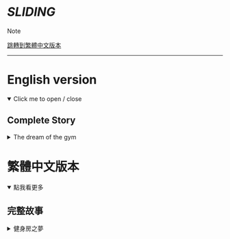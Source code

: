 # _SLIDING_
> [!NOTE]
> <a href="#繁體中文">跳轉到繁體中文版本</a>

* * * 

# English version
<details open>
<summary>Click me to open / close </summary>

## Complete Story
<details>
<summary>The dream of the gym</summary>
 
>  Jason was working out hard at the gym. His goal was to become super strong and have a body full of muscles. To achieve this, he made a detailed workout plan. However, because he had trained for too long the day before, he suddenly felt extremely tired today—his body was fatigued, and he even felt a bit dizzy. So, he decided to take a short rest.

> But unexpectedly, he transformed into a small, blue, cartoon character! That’s when he realized—was he trapped in a dream?

> Suddenly, a mischievous-looking little figure appeared and told him he had to complete a parkour level using the arrow keys to move. Only then could he wake up. Jason quickly understood that he had to finish the level fast, or people at the gym might think he had died.

> He passed the level and reached the end successfully. Just as he was relieved and thought he had barely survived the first challenge, he didn’t wake up as he had hoped. Instead, he felt his body becoming more and more tingly—then realized he had turned into a little dinosaur!

> “When will I finally get out of here?” he thought.

> Just then, that evil smile appeared once more. This time, the task was to defeat all the monsters before reaching the goal. He had to use the arrow keys and the space bar to attack. He completed the level again, and his mood lifted—he thought, “This time I’ll really be able to get out!”

> But then, a tattooed, fierce-looking man appeared and said, “I give you my full respect. You passed the two trials I prepared for you. But now, you must defeat me to wake up.”

> Jason was no longer surprised. After being tricked twice, he was curious what his new form would be. This time, he had turned into a knight. “If I’m a knight,” he thought, “then I’m meant to defeat the final boss!”

> When he defeated the boss, the screen suddenly lit up and played a video left by the boss himself—he knew he would be defeated eventually. The video showed the boss in agony.

After watching the video, Jason laughed uncontrollably. Not only had he beaten the final boss, but he could finally return to reality.

> Looking back at all the terrifying things he had experienced, Jason was still in disbelief. But at the same time, he actually enjoyed being a knight and defeating the demon lord. Now, back in the real world, he continued his workout plan once more.

</details>


# 繁體中文版本
<details  open>
<summary>點我看更多</summary>

## 完整故事
<details>
<summary>健身房之夢</summary>

> Jason正在健身房努力鍛鍊，他的目標是變得非常強壯，擁有一副充滿肌肉的身體。為了達成這個目標，他制定了一套詳細的健身計畫，然而，由於前一天鍛鍊得太久，他今天突然感到極度疲憊——全身無力，甚至有點頭暈，所以，他決定稍微休息一下。

> 但沒想到，他竟然變成了一個藍色的小卡通角色！這時他才驚覺——自己是不是被困在夢裡了？

> 突然，一個看起來頑皮又帶點邪惡的小傢伙出現，告訴他必須完成一個跑酷關卡，使用方向鍵來移動，才能從夢中醒來。Jason立刻意識到，他必須盡快完成這個關卡，不然健身房裡的人可能會以為他死了。

> 他成功通過了這個關卡，順利抵達終點。就在他鬆了一口氣，以為自己總算撐過了第一道挑戰時，他卻並沒有如願醒來。反而，他感覺自己的身體越來越刺癢——然後他發現自己竟然變成了一隻小恐龍！

> 「我到底什麼時候才能離開這裡啊？」他心想。

> 就在這時，那張邪惡的笑容又再次出現。這一次，他的任務是要在到達終點之前擊敗所有的怪物。他必須使用方向鍵和空白鍵來進行攻擊。他再次順利通關，心情也頓時開朗起來——他想：「這次我真的可以出去了吧！」

> 沒想到，一個全身刺青、面容兇狠的男人出現了，對他說：「我給你滿滿的尊重，畢竟你通過了我為你設下的兩道考驗。但現在，你必須擊敗我，才能真正從夢中醒來。」

> 這次傑森已經不再驚訝。被騙了兩次之後，他反而開始好奇，這次自己會變成什麼模樣。結果，他變成了一位騎士。「既然我成了騎士，」他心想，「那我就該打敗魔王！」

> 當他成功打敗魔王時，螢幕突然亮起，播出了一段魔王留下的影片——因為魔王知道自己終究會被打敗。影片中展示了魔王痛苦的神情。

> 看完整段影片後，傑森忍不住大笑。他不僅打敗了最終魔王，也終於可以回到現實世界了。

> 回想起一路上經歷的種種驚險與恐怖，傑森依然感到不可思議。但同時，他其實也挺享受當騎士、挑戰魔王的過程。而現在，回到現實的他，又重新開始了自己的健身計畫。
</details>
